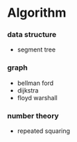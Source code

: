 # Algorithm
### data structure
- segment tree

### graph
- bellman ford
- dijkstra
- floyd warshall

### number theory
- repeated squaring